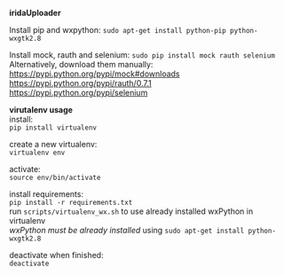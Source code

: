 **iridaUploader**


Install pip and wxpython: `sudo apt-get install python-pip python-wxgtk2.8`  


Install mock, rauth and selenium: `sudo pip install mock rauth selenium`    
Alternatively, download them manually:  
https://pypi.python.org/pypi/mock#downloads  
https://pypi.python.org/pypi/rauth/0.7.1  
https://pypi.python.org/pypi/selenium   
  
  
**virutalenv usage**  
install:  
`pip install virtualenv`    

create a new virtualenv:  
`virtualenv env`  

activate:  
`source env/bin/activate`  

install requirements:  
`pip install -r requirements.txt`  
run `scripts/virtualenv_wx.sh` to use already installed wxPython in virtualenv  
 *wxPython must be already installed* using `sudo apt-get install python-wxgtk2.8`  

deactivate when finished:  
`deactivate`  

